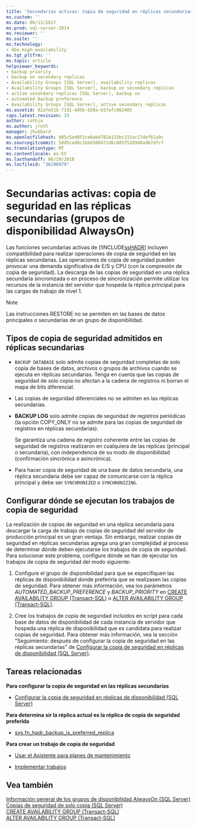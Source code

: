 ```yaml
---
title: 'Secundarias activas: Copia de seguridad en réplicas secundarias (grupos de disponibilidad AlwaysOn) | Documentos de Microsoft'
ms.custom: ''
ms.date: 06/13/2017
ms.prod: sql-server-2014
ms.reviewer: ''
ms.suite: ''
ms.technology:
- dbe-high-availability
ms.tgt_pltfrm: ''
ms.topic: article
helpviewer_keywords:
- backup priority
- backup on secondary replicas
- Availability Groups [SQL Server], availability replicas
- Availability Groups [SQL Server], backup on secondary replicas
- active secondary replicas [SQL Server], backup on
- automated backup preference
- Availability Groups [SQL Server], active secondary replicas
ms.assetid: 82afe51b-71d1-4d5b-b20a-b57afc002405
caps.latest.revision: 33
author: rothja
ms.author: jroth
manager: jhubbard
ms.openlocfilehash: b85c5ed853ce0ab4782e131bc215ac17def61a9c
ms.sourcegitcommit: 5dd5cad0c1bbd308471d6c885f516948ad67dfcf
ms.translationtype: MT
ms.contentlocale: es-ES
ms.lasthandoff: 06/19/2018
ms.locfileid: "36198979"
---
```

# <a name="active-secondaries-backup-on-secondary-replicas-always-on-availability-groups"></a>Secundarias activas: copia de seguridad en las réplicas secundarias (grupos de disponibilidad AlwaysOn)
  Las funciones secundarias activas de [!INCLUDE[ssHADR](../../../includes/sshadr-md.md)] incluyen compatibilidad para realizar operaciones de copia de seguridad en las réplicas secundarias. Las operaciones de copia de seguridad pueden provocar una demanda significativa de E/S y CPU (con la compresión de copia de seguridad). La descarga de las copias de seguridad en una réplica secundaria sincronizada o en proceso de sincronización permite utilizar los recursos de la instancia del servidor que hospeda la réplica principal para las cargas de trabajo de nivel 1.  
  
> [!NOTE]  
>  Las instrucciones RESTORE no se permiten en las bases de datos principales o secundarias de un grupo de disponibilidad.  
  
  
  
##  <a name="SupportedBuTypes"></a> Tipos de copia de seguridad admitidos en réplicas secundarias  
  
-   `BACKUP DATABASE` solo admite copias de seguridad completas de solo copia de bases de datos, archivos o grupos de archivos cuando se ejecuta en réplicas secundarias. Tenga en cuenta que las copias de seguridad de solo copia no afectan a la cadena de registros ni borran el mapa de bits diferencial.  
  
-   Las copias de seguridad diferenciales no se admiten en las réplicas secundarias.  
  
-   **BACKUP LOG** solo admite copias de seguridad de registros periódicas (la opción COPY_ONLY no se admite para las copias de seguridad de registros en réplicas secundarias).  
  
     Se garantiza una cadena de registro coherente entre las copias de seguridad de registros realizaron en cualquiera de las réplicas (principal o secundaria), con independencia de su modo de disponibilidad (confirmación sincrónica o asincrónica).  
  
-   Para hacer copia de seguridad de una base de datos secundaria, una réplica secundaria debe ser capaz de comunicarse con la réplica principal y debe ser `SYNCHRONIZED` o `SYNCHRONIZING`.  
  
##  <a name="WhereBuJobsRun"></a> Configurar dónde se ejecutan los trabajos de copia de seguridad  
 La realización de copias de seguridad en una réplica secundaria para descargar la carga de trabajo de copias de seguridad del servidor de producción principal es un gran ventaja. Sin embargo, realizar copias de seguridad en réplicas secundarias agrega una gran complejidad al proceso de determinar dónde deben ejecutarse los trabajos de copia de seguridad. Para solucionar este problema, configure dónde se han de ejecutar los trabajos de copia de seguridad del modo siguiente:  
  
1.  Configure el grupo de disponibilidad para que se especifiquen las réplicas de disponibilidad donde preferiría que se realizasen las copias de seguridad. Para obtener más información, vea los parámetros *AUTOMATED_BACKUP_PREFERENCE* y *BACKUP_PRIORITY* en [CREATE AVAILABILITY GROUP &#40;Transact-SQL&#41;](/sql/t-sql/statements/create-availability-group-transact-sql) o [ALTER AVAILABILITY GROUP &#40;Transact-SQL&#41;](/sql/t-sql/statements/alter-availability-group-transact-sql).  
  
2.  Cree los trabajos de copia de seguridad incluidos en script para cada base de datos de disponibilidad de cada instancia de servidor que hospeda una réplica de disponibilidad que es candidata para realizar copias de seguridad. Para obtener más información, vea la sección "Seguimiento: después de configurar la copia de seguridad en las réplicas secundarias" de [Configurar la copia de seguridad en réplicas de disponibilidad &#40;SQL Server&#41;](configure-backup-on-availability-replicas-sql-server.md).  
  
##  <a name="RelatedTasks"></a> Tareas relacionadas  
 **Para configurar la copia de seguridad en las réplicas secundarias**  
  
-   [Configurar la copia de seguridad en réplicas de disponibilidad &#40;SQL Server&#41;](configure-backup-on-availability-replicas-sql-server.md)  
  
 **Para determina sir la réplica actual es la réplica de copia de seguridad preferida**  
  
-   [sys.fn_hadr_backup_is_preferred_replica](/sql/relational-databases/system-functions/sys-fn-hadr-backup-is-preferred-replica-transact-sql)  
  
 **Para crear un trabajo de copia de seguridad**  
  
-   [Usar el Asistente para planes de mantenimiento](../../../relational-databases/maintenance-plans/use-the-maintenance-plan-wizard.md)  
  
-   [Implementar trabajos](../../../ssms/agent/implement-jobs.md)  
  
  
## <a name="see-also"></a>Vea también  
 [Información general de los grupos de disponibilidad AlwaysOn &#40;SQL Server&#41;](overview-of-always-on-availability-groups-sql-server.md)   
 [Copias de seguridad de solo copia &#40;SQL Server&#41;](../../../relational-databases/backup-restore/copy-only-backups-sql-server.md)   
 [CREATE AVAILABILITY GROUP &#40;Transact-SQL&#41;](/sql/t-sql/statements/create-availability-group-transact-sql)   
 [ALTER AVAILABILITY GROUP &#40;Transact-SQL&#41;](/sql/t-sql/statements/alter-availability-group-transact-sql)  
  
  
